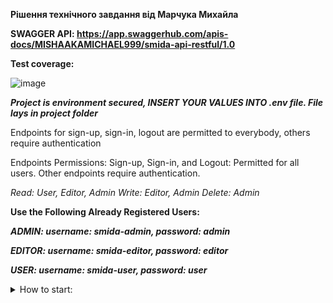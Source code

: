 **Рішення технічного завдання від Марчука Михайла**

**SWAGGER API: https://app.swaggerhub.com/apis-docs/MISHAAKAMICHAEL999/smida-api-restful/1.0**

**Test coverage:**

![image](https://github.com/marchuk-engineer/smida-techtask/assets/112648286/dfc979c3-25ac-404f-853b-c2a2b94e819d)


***Project is environment secured, INSERT YOUR VALUES INTO .env file. File lays in project folder***

Endpoints for sign-up, sign-in, logout are permitted to everybody, others require authentication

Endpoints Permissions: Sign-up, Sign-in, and Logout: Permitted for all users.
Other endpoints require authentication.

*Read: User, Editor, Admin
Write: Editor, Admin
Delete: Admin*

**Use the Following Already Registered Users:**

***ADMIN: username: smida-admin, password: admin***

***EDITOR: username: smida-editor, password: editor***

***USER: username: smida-user, password: user***

<details lang="java">
<summary>How to start:</summary>

<details lang="java">
<summary>In Intellij Idea:</summary>




1. Clone project.
2. Run test
(Integration tests are present, but unfortunately, they lack an embedded datasource. Integrating two datasources (SQL and NoSQL) in a single service poses a challenge)
```
mvn test
```
3. Start server
```
mvn clean install -Dmaven.test.skip=true
```

</details>

<details lang="java">
<summary>Docker:</summary>

Clone project and run compose.yaml
```
docker.exe compose -f compose.yaml  up 
```

</details>

<details lang="java">
<summary>Task description:</summary>
**Database Structure:**
Use PostgreSQL to store basic information about companies and their reports.
Use MongoDB to store detailed information about reports (e.g., detailed financial metrics).

**Entities:**
Company:
id (UUID)
name (String)
registration_number (String)
address (String)
created_at (Timestamp)
Report:

id (UUID)
company_id (UUID, foreign key to Company)
report_date (Timestamp)
total_revenue (Decimal)
net_profit (Decimal)
Report Details (stored in MongoDB):

report_id (UUID, foreign key to Report)
financial_data (JSON)
comments (String)

**Functional Requirements:**

Implement CRUD operations for companies and their reports.
Implement an endpoint to retrieve all reports of a specific company.
Implement an endpoint to retrieve detailed information about a report.
Provide database migrations using Liquibase.
Package the service into a Docker container for easy deployment.
Implement authentication and authorization using Spring Security.

**Technologies:**
Java 8-11
Spring
Spring Data JPA
Hibernate
Spring Data MongoDB
Liquibase
Spring Security
Docker
PostgreSQL
MongoDB

**Technical Details:**

The project should be a Maven project.
Write basic unit and integration tests for core operations.
Use Spring MVC to create RESTful web services.
Database configurations should be externalized in application.properties or application.yml.
Provide a Dockerfile to create a Docker image.
Provide a docker-compose.yml for deploying the service with all dependencies.
Code should be hosted in a public repository on GitHub or GitLab with instructions for running.

**Evaluation Criteria:**

Correct implementation of CRUD operations.
Use of appropriate Spring MVC annotations and patterns.
Code quality and structure.
Code coverage with tests.
Proper functioning of Liquibase migrations.
Correct configuration of Dockerfile and docker-compose.yml.
Implementation of authentication and authorization using Spring Security.
Documentation and comments in the code.
Deadline: 5 days.

</details>




